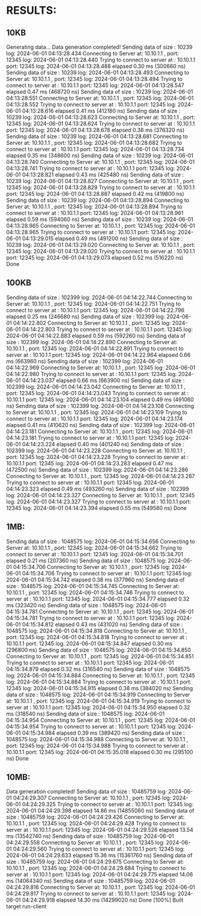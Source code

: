 # RESULTS:

## 10KB
Generating data...
Data generation completed!
Sending data of size : 10239
log: 2024-06-01 04:13:28.434 Connecting to Server at: 10.10.1.1 , port: 12345
log: 2024-06-01 04:13:28.440 Trying to connect to server at : 10.10.1.1 port: 12345
log: 2024-06-01 04:13:28.488 elapsed    0.30 ms (300660 ns)
Sending data of size : 10239
log: 2024-06-01 04:13:28.493 Connecting to Server at: 10.10.1.1 , port: 12345
log: 2024-06-01 04:13:28.494 Trying to connect to server at : 10.10.1.1 port: 12345
log: 2024-06-01 04:13:28.547 elapsed    0.47 ms (468720 ns)
Sending data of size : 10239
log: 2024-06-01 04:13:28.551 Connecting to Server at: 10.10.1.1 , port: 12345
log: 2024-06-01 04:13:28.552 Trying to connect to server at : 10.10.1.1 port: 12345
log: 2024-06-01 04:13:28.616 elapsed    0.41 ms (412180 ns)
Sending data of size : 10239
log: 2024-06-01 04:13:28.623 Connecting to Server at: 10.10.1.1 , port: 12345
log: 2024-06-01 04:13:28.624 Trying to connect to server at : 10.10.1.1 port: 12345
log: 2024-06-01 04:13:28.678 elapsed    0.38 ms (376320 ns)
Sending data of size : 10239
log: 2024-06-01 04:13:28.681 Connecting to Server at: 10.10.1.1 , port: 12345
log: 2024-06-01 04:13:28.682 Trying to connect to server at : 10.10.1.1 port: 12345
log: 2024-06-01 04:13:28.734 elapsed    0.35 ms (348600 ns)
Sending data of size : 10239
log: 2024-06-01 04:13:28.740 Connecting to Server at: 10.10.1.1 , port: 12345
log: 2024-06-01 04:13:28.741 Trying to connect to server at : 10.10.1.1 port: 12345
log: 2024-06-01 04:13:28.821 elapsed    0.43 ms (425480 ns)
Sending data of size : 10239
log: 2024-06-01 04:13:28.827 Connecting to Server at: 10.10.1.1 , port: 12345
log: 2024-06-01 04:13:28.829 Trying to connect to server at : 10.10.1.1 port: 12345
log: 2024-06-01 04:13:28.887 elapsed    0.42 ms (419800 ns)
Sending data of size : 10239
log: 2024-06-01 04:13:28.894 Connecting to Server at: 10.10.1.1 , port: 12345
log: 2024-06-01 04:13:28.894 Trying to connect to server at : 10.10.1.1 port: 12345
log: 2024-06-01 04:13:28.961 elapsed    0.59 ms (594060 ns)
Sending data of size : 10239
log: 2024-06-01 04:13:28.965 Connecting to Server at: 10.10.1.1 , port: 12345
log: 2024-06-01 04:13:28.965 Trying to connect to server at : 10.10.1.1 port: 12345
log: 2024-06-01 04:13:29.015 elapsed    0.49 ms (491200 ns)
Sending data of size : 10239
log: 2024-06-01 04:13:29.020 Connecting to Server at: 10.10.1.1 , port: 12345
log: 2024-06-01 04:13:29.020 Trying to connect to server at : 10.10.1.1 port: 12345
log: 2024-06-01 04:13:29.073 elapsed    0.52 ms (516220 ns)
Done


## 100KB

Sending data of size : 102399
log: 2024-06-01 04:14:22.744 Connecting to Server at: 10.10.1.1 , port: 12345
log: 2024-06-01 04:14:22.751 Trying to connect to server at : 10.10.1.1 port: 12345
log: 2024-06-01 04:14:22.796 elapsed    0.25 ms (246680 ns)
Sending data of size : 102399
log: 2024-06-01 04:14:22.802 Connecting to Server at: 10.10.1.1 , port: 12345
log: 2024-06-01 04:14:22.803 Trying to connect to server at : 10.10.1.1 port: 12345
log: 2024-06-01 04:14:22.883 elapsed    0.59 ms (592260 ns)
Sending data of size : 102399
log: 2024-06-01 04:14:22.890 Connecting to Server at: 10.10.1.1 , port: 12345
log: 2024-06-01 04:14:22.891 Trying to connect to server at : 10.10.1.1 port: 12345
log: 2024-06-01 04:14:22.964 elapsed    0.66 ms (663960 ns)
Sending data of size : 102399
log: 2024-06-01 04:14:22.969 Connecting to Server at: 10.10.1.1 , port: 12345
log: 2024-06-01 04:14:22.980 Trying to connect to server at : 10.10.1.1 port: 12345
log: 2024-06-01 04:14:23.037 elapsed    0.66 ms (663900 ns)
Sending data of size : 102399
log: 2024-06-01 04:14:23.042 Connecting to Server at: 10.10.1.1 , port: 12345
log: 2024-06-01 04:14:23.043 Trying to connect to server at : 10.10.1.1 port: 12345
log: 2024-06-01 04:14:23.104 elapsed    0.49 ms (491060 ns)
Sending data of size : 102399
log: 2024-06-01 04:14:23.108 Connecting to Server at: 10.10.1.1 , port: 12345
log: 2024-06-01 04:14:23.109 Trying to connect to server at : 10.10.1.1 port: 12345
log: 2024-06-01 04:14:23.174 elapsed    0.41 ms (410620 ns)
Sending data of size : 102399
log: 2024-06-01 04:14:23.181 Connecting to Server at: 10.10.1.1 , port: 12345
log: 2024-06-01 04:14:23.181 Trying to connect to server at : 10.10.1.1 port: 12345
log: 2024-06-01 04:14:23.224 elapsed    0.40 ms (401240 ns)
Sending data of size : 102399
log: 2024-06-01 04:14:23.228 Connecting to Server at: 10.10.1.1 , port: 12345
log: 2024-06-01 04:14:23.228 Trying to connect to server at : 10.10.1.1 port: 12345
log: 2024-06-01 04:14:23.283 elapsed    0.47 ms (472500 ns)
Sending data of size : 102399
log: 2024-06-01 04:14:23.286 Connecting to Server at: 10.10.1.1 , port: 12345
log: 2024-06-01 04:14:23.287 Trying to connect to server at : 10.10.1.1 port: 12345
log: 2024-06-01 04:14:23.323 elapsed    0.49 ms (493260 ns)
Sending data of size : 102399
log: 2024-06-01 04:14:23.327 Connecting to Server at: 10.10.1.1 , port: 12345
log: 2024-06-01 04:14:23.327 Trying to connect to server at : 10.10.1.1 port: 12345
log: 2024-06-01 04:14:23.394 elapsed    0.55 ms (549580 ns)
Done

## 1MB:

Sending data of size : 1048575
log: 2024-06-01 04:15:34.656 Connecting to Server at: 10.10.1.1 , port: 12345
log: 2024-06-01 04:15:34.662 Trying to connect to server at : 10.10.1.1 port: 12345
log: 2024-06-01 04:15:34.701 elapsed    0.21 ms (207360 ns)
Sending data of size : 1048575
log: 2024-06-01 04:15:34.706 Connecting to Server at: 10.10.1.1 , port: 12345
log: 2024-06-01 04:15:34.706 Trying to connect to server at : 10.10.1.1 port: 12345
log: 2024-06-01 04:15:34.742 elapsed    0.38 ms (377960 ns)
Sending data of size : 1048575
log: 2024-06-01 04:15:34.745 Connecting to Server at: 10.10.1.1 , port: 12345
log: 2024-06-01 04:15:34.746 Trying to connect to server at : 10.10.1.1 port: 12345
log: 2024-06-01 04:15:34.777 elapsed    0.32 ms (323420 ns)
Sending data of size : 1048575
log: 2024-06-01 04:15:34.781 Connecting to Server at: 10.10.1.1 , port: 12345
log: 2024-06-01 04:15:34.781 Trying to connect to server at : 10.10.1.1 port: 12345
log: 2024-06-01 04:15:34.812 elapsed    0.43 ms (431020 ns)
Sending data of size : 1048575
log: 2024-06-01 04:15:34.818 Connecting to Server at: 10.10.1.1 , port: 12345
log: 2024-06-01 04:15:34.818 Trying to connect to server at : 10.10.1.1 port: 12345
log: 2024-06-01 04:15:34.847 elapsed    0.30 ms (296800 ns)
Sending data of size : 1048575
log: 2024-06-01 04:15:34.850 Connecting to Server at: 10.10.1.1 , port: 12345
log: 2024-06-01 04:15:34.851 Trying to connect to server at : 10.10.1.1 port: 12345
log: 2024-06-01 04:15:34.879 elapsed    0.32 ms (316540 ns)
Sending data of size : 1048575
log: 2024-06-01 04:15:34.884 Connecting to Server at: 10.10.1.1 , port: 12345
log: 2024-06-01 04:15:34.884 Trying to connect to server at : 10.10.1.1 port: 12345
log: 2024-06-01 04:15:34.915 elapsed    0.38 ms (384020 ns)
Sending data of size : 1048575
log: 2024-06-01 04:15:34.919 Connecting to Server at: 10.10.1.1 , port: 12345
log: 2024-06-01 04:15:34.919 Trying to connect to server at : 10.10.1.1 port: 12345
log: 2024-06-01 04:15:34.950 elapsed    0.32 ms (318540 ns)
Sending data of size : 1048575
log: 2024-06-01 04:15:34.954 Connecting to Server at: 10.10.1.1 , port: 12345
log: 2024-06-01 04:15:34.954 Trying to connect to server at : 10.10.1.1 port: 12345
log: 2024-06-01 04:15:34.984 elapsed    0.39 ms (389420 ns)
Sending data of size : 1048575
log: 2024-06-01 04:15:34.988 Connecting to Server at: 10.10.1.1 , port: 12345
log: 2024-06-01 04:15:34.988 Trying to connect to server at : 10.10.1.1 port: 12345
log: 2024-06-01 04:15:35.018 elapsed    0.30 ms (295100 ns)
Done

## 10MB:

Data generation completed!
Sending data of size : 10485759
log: 2024-06-01 04:24:29.307 Connecting to Server at: 10.10.1.1 , port: 12345
log: 2024-06-01 04:24:29.325 Trying to connect to server at : 10.10.1.1 port: 12345
log: 2024-06-01 04:24:29.398 elapsed   14.86 ms (14855060 ns)
Sending data of size : 10485759
log: 2024-06-01 04:24:29.426 Connecting to Server at: 10.10.1.1 , port: 12345
log: 2024-06-01 04:24:29.428 Trying to connect to server at : 10.10.1.1 port: 12345
log: 2024-06-01 04:24:29.526 elapsed   13.54 ms (13542740 ns)
Sending data of size : 10485759
log: 2024-06-01 04:24:29.558 Connecting to Server at: 10.10.1.1 , port: 12345
log: 2024-06-01 04:24:29.560 Trying to connect to server at : 10.10.1.1 port: 12345
log: 2024-06-01 04:24:29.633 elapsed   15.36 ms (15361760 ns)
Sending data of size : 10485759
log: 2024-06-01 04:24:29.675 Connecting to Server at: 10.10.1.1 , port: 12345
log: 2024-06-01 04:24:29.684 Trying to connect to server at : 10.10.1.1 port: 12345
log: 2024-06-01 04:24:29.775 elapsed   14.06 ms (14064340 ns)
Sending data of size : 10485759
log: 2024-06-01 04:24:29.816 Connecting to Server at: 10.10.1.1 , port: 12345
log: 2024-06-01 04:24:29.817 Trying to connect to server at : 10.10.1.1 port: 12345
log: 2024-06-01 04:24:29.918 elapsed   14.30 ms (14299020 ns)
Done
[100%] Built target run-client
